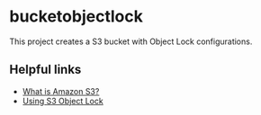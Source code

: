 # bucketobjectlock

This project creates a S3 bucket with Object Lock configurations.

## Helpful links

- [What is Amazon S3?][1]
- [Using S3 Object Lock][2]

[1]: https://docs.aws.amazon.com/AmazonS3/latest/userguide/Welcome.html
[2]: https://docs.aws.amazon.com/AmazonS3/latest/userguide/object-lock.html